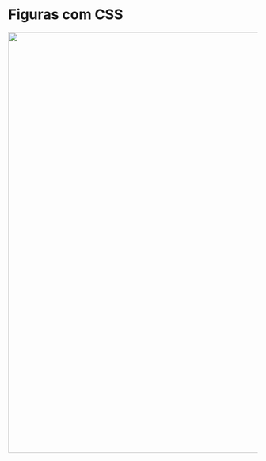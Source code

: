 # Figuras com CSS

<p>
  <img width="850" src="https://user-images.githubusercontent.com/55260736/80262713-b92ff180-8664-11ea-9b90-6da7752785ca.png"/>
</p>
